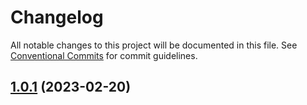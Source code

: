 # Changelog

All notable changes to this project will be documented in this file. See
[Conventional Commits](https://conventionalcommits.org) for commit guidelines.

## [1.0.1](https://gitlab.com/ce72/vja/compare/1.0.0...1.0.1) (2023-02-20)
